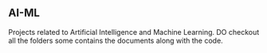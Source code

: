 ## AI-ML
Projects related to Artificial Intelligence and Machine Learning.
DO checkout all the folders some contains the documents along with the code. 
